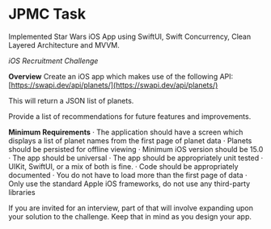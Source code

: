 # JPMC Task
Implemented Star Wars iOS App using SwiftUI, Swift Concurrency, Clean Layered Architecture and MVVM.
  

_iOS Recruitment Challenge_

**Overview**
Create an iOS app which makes use of the following API: [https://swapi.dev/api/planets/](https://swapi.dev/api/planets/)

This will return a JSON list of planets.

Provide a list of recommendations for future features and improvements.

**Minimum Requirements**
· The application should have a screen which displays a list of planet names from the first page of planet data
· Planets should be persisted for offline viewing
· Minimum iOS version should be 15.0
· The app should be universal
· The app should be appropriately unit tested
· UIKit, SwiftUI, or a mix of both is fine.
· Code should be appropriately documented
· You do not have to load more than the first page of data
· Only use the standard Apple iOS frameworks, do not use any third-party libraries

If you are invited for an interview, part of that will involve expanding upon your solution to the challenge. Keep that in mind as you design your app.

